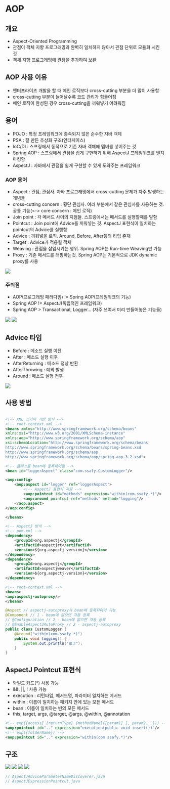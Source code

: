 # AOP

## 개요

- Aspect-Oriented Programming
- 관점이 객체 지향 프로그래밍과 완벽히 일치하지 않아서 관점 단위로 모듈화 시킨 것
- 객체 지향 프로그래밍에 관점을 추가하여 보완

## AOP 사용 이유

- 엔터프라이즈 개발을 할 때 메인 로직보다 cross-cutting 부분을 더 많이 사용함
- cross-cutting 부분이 늘어날수록 코드 관리가 힘들어짐
- 메인 로직이 완성된 경우 cross-cutting을 끼워넣기 어려워짐

## 용어

- POJO : 특정 프레임워크에 종속되지 않은 순수한 자바 객체
- PSA : 잘 만든 추상화 구조(인터페이스)
- IoC/DI : 스프링에서 동적으로 기존 자바 객체에 멤버를 넣어주는 것
- Spring AOP : 스프링에서 관점을 쉽게 구현하기 위해 AspectJ 프레임워크를 벤치마킹함
- AspectJ : 자바에서 관점을 쉽게 구현할 수 있게 도와주는 프레임워크

### AOP 용어

- Aspect : 관점, 관심사. 자바 프로그래밍에서 cross-cutting 문제가 자주 발생하는 개념들
- cross-cutting concern : 횡단 관심사. 여러 부분에서 같은 관심사를 사용하는 것. 공통 기능(<-> core concern : 메인 로직)
- Join point : 각 메서드 사이의 지점들. 스프링에서는 메서드를 실행할때를 말함
- Pointcut : Join point에 Advice를 끼워넣는 것. AspectJ 표현식이 일치하는 pointcut의 Advice를 실행함
- Advice : 끼워넣을 로직. Around, Before, After등의 타입 존재
- Target : Advice가 적용될 객체
- Weaving : 관점을 삽입시키는 행위. Spring AOP는 Run-time Weaving만 가능
- Proxy : 기존 메서드를 래핑하는것. Spring AOP는 기본적으로 JDK dynamic proxy를 사용

<img src="./img/cross-cutting.PNG">

### 주의점

- AOP(프로그래밍 패러다임) != Spring AOP(프레임워크의 기능)
- Spring AOP != AspectJ(독립적인 프레임워크)
- Spring AOP > Transactional, Logger... (자주 쓰여서 미리 만들어놓은 기능들)

<img src="./img/spring triangle.png">
<img src="./img/aop aspectj.PNG">

## Advice 타입

- Before : 메소드 실행 이전
- After : 메소드 실행 이후
- AfterReturning : 메소드 정상 반환
- AfterThrowing : 예외 발생
- Around : 메소드 실행 전후

<img src="./img/advice.jpg">

## 사용 방법

``` xml

<!-- XML 스키마 기반 방식 -->
<!-- root-context.xml -->
<beans xmlns="http://www.springframework.org/schema/beans"
xmlns:xsi="http://www.w3.org/2001/XMLSchema-instance"
xmlns:aop="http://www.springframework.org/schema/aop"
xsi:schemaLocation="http://www.springframework.org/schema/beans
http://www.springframework.org/schema/beans/spring-beans.xsd
http://www.springframework.org/schema/aop
http://www.springframework.org/schema/aop/spring-aop-3.2.xsd">

<!-- 클래스를 bean에 등록해야됨 -->
<bean id="loggerAspect" class="com.ssafy.CustomLogger"/>

<aop:config>
    <aop:aspect id="logger" ref="loggerAspect">
        <!-- AspectJ 표현식 지원 -->
        <aop:pointcut id="methods" expression="within(com.ssafy.*)"/>
        <aop:around pointcut-ref="methods" method="logging"/>
    </aop:aspect>
</aop:config>

</beans>
```

``` xml
<!-- AspectJ 방식 -->
<!-- pom.xml -->
<dependency>
    <groupId>org.aspectj</groupId>
    <artifactId>aspectjrt</artifactId>
    <version>${org.aspectj-version}</version>
</dependency>
<dependency>
    <groupId>org.aspectj</groupId>
    <artifactId>aspectjweaver</artifactId>
    <version>${org.aspectj-version}</version>
</dependency>

<!-- root-context.xml -->
<beans>
<aop:aspectj-autoproxy/> 
</beans>
```
``` java
@Aspect // aspectj-autoproxy가 bean에 등록되어야 가능
@Component // 1 - bean에 없으면 자동 등록
// @Configuration // 2 - bean에 없으면 자동 등록
// @EnableAspectJAutoProxy // 2 - aspectj-autoproxy
public class CustomLogger {	
	@Around("within(com.ssafy.*)")
	public void logging() {
        System.out.println("로그");
    }
}
```

## AspectJ Pointcut 표현식

- 와일드 카드(*) 사용 가능
- &&, ||, ! 사용 가능
- execution : 리턴타입, 메서드명, 파라미터 일치하는 메서드
- within : 이름이 일치하는 패키지 안에 있는 모든 메서드
- bean : 이름이 일치하는 빈의 모든 메서드
- this, target, args, @target, @args, @within, @annotation

``` xml
<!-- exp([access] {returnType} {methodName}([param1] [, param2...])) -->
<aop:pointcut id=".." expression="execution(public void insert())"/>
<!-- exp({folderName}) -->
<aop:pointcut id=".." expression="within(com.ssafy.*)"/>
```

## 구조

<img src="./img/aop1.jpg">
<img src="./img/aop2.jpg">
<img src="./img/aop3.jpg">
<img src="./img/aop4.jpg">

```java
// AspectJAdviceParameterNameDiscoverer.java
// AspectJExpressionPointcut.java
```